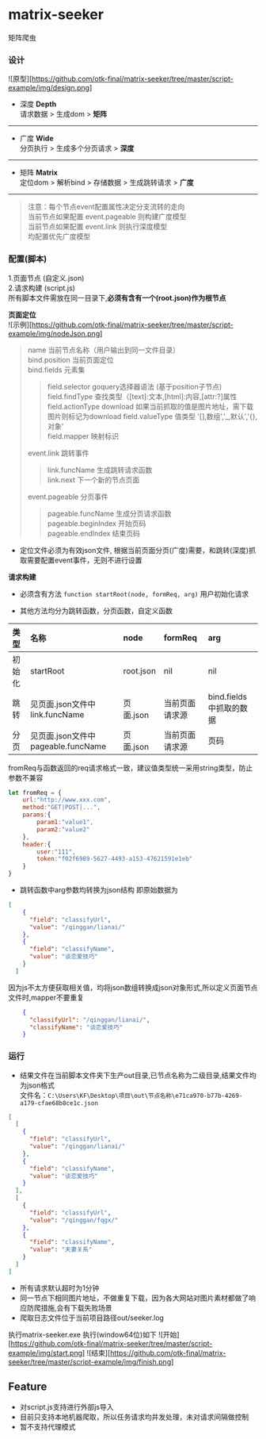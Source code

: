 # matrix-seeker
矩阵爬虫
### 设计
![原型][https://github.com/otk-final/matrix-seeker/tree/master/script-example/img/design.png]
* 深度 **Depth**  
 请求数据 > 生成dom > **矩阵**
--- 
* 广度 **Wide**  
 分页执行 > 生成多个分页请求 > **深度**
---
* 矩阵 **Matrix**  
 定位dom > 解析bind > 存储数据 > 生成跳转请求 > **广度**
---  
> 注意：每个节点event配置属性决定分支流转的走向  
> 当前节点如果配置 event.pageable 则构建广度模型  
> 当前节点如果配置 event.link 则执行深度模型  
> 均配置优先广度模型

### 配置(脚本)
1.页面节点 (自定义.json)   
2.请求构建 (script.js)  
所有脚本文件需放在同一目录下,**必须有含有一个(root.json)作为根节点** 

**页面定位**  
![示例][https://github.com/otk-final/matrix-seeker/tree/master/script-example/img/nodeJson.png]

> name 当前节点名称（用户输出到同一文件目录）  
> bind.position  当前页面定位  
> bind.fields  元素集  
>> field.selector  goquery选择器语法 (基于position子节点)
>> field.findType  查找类型（[text]:文本,[html]:内容,[attr:?]属性    
>> field.actionType  download 如果当前抓取的值是图片地址，需下载图片则标记为download
>> field.valueType  值类型 '[],数组','_,默认','{},对象'  
>> field.mapper  映射标识
>  
> event.link 跳转事件  
>> link.funcName 生成跳转请求函数  
>> link.next 下一个新的节点页面
>    
> event.pageable 分页事件  
>> pageable.funcName 生成分页请求函数  
>> pageable.beginIndex 开始页码  
>> pageable.endIndex 结束页码  
>

* 定位文件必须为有效json文件, 根据当前页面分页(广度)需要，和跳转(深度)抓取需要配置event事件，无则不进行设置  

**请求构建**

* 必须含有方法 ``function startRoot(node, formReq, arg)`` 用户初始化请求

* 其他方法均分为跳转函数，分页函数，自定义函数

类型 |名称 | node | formReq | arg
:---|:---|:---|:---|:---
初始化|startRoot|root.json|nil|nil
跳转|见页面.json文件中link.funcName|页面.json|当前页面请求源|bind.fields中抓取的数据
分页|见页面.json文件中pageable.funcName|页面.json|当前页面请求源|页码

fromReq与函数返回的req请求格式一致，建议值类型统一采用string类型，防止参数不兼容
```javascript
let fromReq = {
	url:"http://www.xxx.com",
	method:"GET|POST|...",
	params:{
		param1:"value1",
		param2:"value2"
	},
	header:{
		user:"111",
		token:"f02f6989-5627-4493-a153-47621591e1eb"
	}
}
```

* 跳转函数中arg参数均转换为json结构 即原始数据为
```json
[
    {
      "field": "classifyUrl",
      "value": "/qinggan/lianai/"
    },
    {
      "field": "classifyName",
      "value": "谈恋爱技巧"
    }
  ]
```
因为js不太方便获取相关值，均将json数组转换成json对象形式,所以定义页面节点文件时,mapper不要重复
```json
    {
      "classifyUrl": "/qinggan/lianai/",
      "classifyName": "谈恋爱技巧"
    }
```


### 运行

* 结果文件在当前脚本文件夹下生产out目录,已节点名称为二级目录,结果文件均为json格式  
文件名：``C:\Users\KF\Desktop\项目\out\节点名称\e71ca970-b77b-4269-a179-cfae68b8ce1c.json``  
```json
[
  [
    {
      "field": "classifyUrl",
      "value": "/qinggan/lianai/"
    },
    {
      "field": "classifyName",
      "value": "谈恋爱技巧"
    }
  ],
  [
    {
      "field": "classifyUrl",
      "value": "/qinggan/fqgx/"
    },
    {
      "field": "classifyName",
      "value": "夫妻关系"
    }
  ]
]
```

* 所有请求默认超时为1分钟
* 同一节点下相同图片地址，不做重复下载，因为各大网站对图片素材都做了响应防爬措施,会有下载失败场景
* 爬取日志文件位于当前项目路径out/seeker.log

执行matrix-seeker.exe 执行(window64位)如下
![开始][https://github.com/otk-final/matrix-seeker/tree/master/script-example/img/start.png]
![结束][https://github.com/otk-final/matrix-seeker/tree/master/script-example/img/finish.png]

## Feature

* 对script.js支持进行外部js导入
* 目前只支持本地机器爬取，所以任务请求均并发处理，未对请求间隔做控制  
* 暂不支持代理模式
